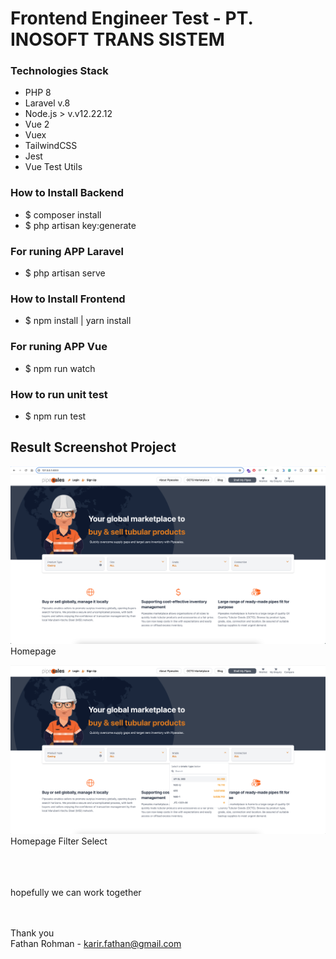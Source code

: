 # Frontend Engineer Test - PT. INOSOFT TRANS SISTEM

### Technologies Stack 
- PHP 8
- Laravel v.8
- Node.js > v.v12.22.12
- Vue 2
- Vuex
- TailwindCSS
- Jest
- Vue Test Utils

### How to Install Backend
- $ composer install
- $ php artisan key:generate

### For runing APP Laravel 
- $ php artisan serve

### How to Install Frontend
- $ npm install | yarn install 

### For runing APP Vue
- $ npm run watch

### How to run unit test
- $ npm run test


## Result Screenshot Project 

![plot](./screenshoot/ss.png)
Homepage

![plot](./screenshoot/ss2.png)
Homepage Filter Select

<br>
<br>
<br>
hopefully we can work together
<br>
<br>
<br>

Thank you 
<br>
Fathan Rohman - karir.fathan@gmail.com